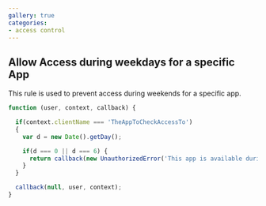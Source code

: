```yaml
---
gallery: true
categories:
- access control
---
```


## Allow Access during weekdays for a specific App

This rule is used to prevent access during weekends for a specific app.

```js
function (user, context, callback) {

  if(context.clientName === 'TheAppToCheckAccessTo')
  {
    var d = new Date().getDay();

    if(d === 0 || d === 6) {
      return callback(new UnauthorizedError('This app is available during the week'));
    }
  }

  callback(null, user, context);
}
```
